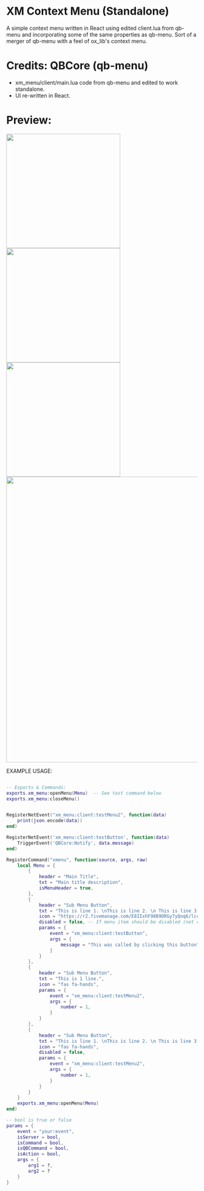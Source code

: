 # XM Context Menu (Standalone)
A simple context menu written in React using edited client.lua from qb-menu and incorporating some of the same properties as qb-menu. Sort of a merger of qb-menu with a feel of ox_lib's context menu.

# Credits: QBCore (qb-menu)
- xm_menu/client/main.lua code from qb-menu and edited to work standalone.
- UI re-written in React.

# Preview:
<img src='https://r2.fivemanage.com/images/r365d_3zQhpDwMdrJm.png' width='300'>
<img src='https://r2.fivemanage.com/images/r365d_Ui1G5aImlc4k.png' width='300'>
<img src='https://r2.fivemanage.com/images/r365d_p9urrEeY9w2h.png' width='300'>
<img src='https://r2.fivemanage.com/images/r365d_zG3tvvRKPAIc.png' width='750'>


EXAMPLE USAGE:

```lua

-- Exports & Commands:
exports.xm_menu:openMenu(Menu)  -- See test command below
exports.xm_menu:closeMenu()


RegisterNetEvent("xm_menu:client:testMenu2", function(data)
    print(json.encode(data))
end)

RegisterNetEvent('xm_menu:client:testButton', function(data)
    TriggerEvent('QBCore:Notify', data.message)
end)

RegisterCommand("xmenu", function(source, args, raw)
    local Menu = {
        {
            header = "Main Title",
            txt = "Main title description",
            isMenuHeader = true,
        },
        {
            header = "Sub Menu Button",
            txt = "This is line 1. \nThis is line 2. \n This is line 3. \nThis is line 4. \nThis is line 5.",
            icon = "https://r2.fivemanage.com/E8IIxhF98B9ORGy7yQoq6/lccurrgoat.png", -- can be an image link or font awesome icon.
            disabled = false, -- If menu item should be disabled (not clickable / less opacity)
            params = {
                event = "xm_menu:client:testButton",
                args = {
                    message = "This was called by clicking this button"
                }
            }
        },
        {
            header = "Sub Menu Button",
            txt = "This is 1 line.",
            icon = "fas fa-hands",
            params = {
                event = "xm_menu:client:testMenu2",
                args = {
                    number = 1,
                }
            }
        },
        {
            header = "Sub Menu Button",
            txt = "This is line 1. \nThis is line 2. \n This is line 3. \nThis is line 4. \nThis is line 5.",
            icon = "fas fa-hands",
            disabled = false,
            params = {
                event = "xm_menu:client:testMenu2",
                args = {
                    number = 1,
                }
            }
        }       
    }
    exports.xm_menu:openMenu(Menu)
end)

-- bool is true or false
params = {
    event = "your:event",
    isServer = bool,
    isCommand = bool,
    isQBCommand = bool,
    isAction = bool,
    args = {
        arg1 = ?,
        arg2 = ?
    }
}
```
